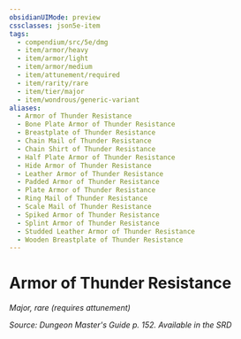 ```yaml
---
obsidianUIMode: preview
cssclasses: json5e-item
tags:
  - compendium/src/5e/dmg
  - item/armor/heavy
  - item/armor/light
  - item/armor/medium
  - item/attunement/required
  - item/rarity/rare
  - item/tier/major
  - item/wondrous/generic-variant
aliases:
  - Armor of Thunder Resistance
  - Bone Plate Armor of Thunder Resistance
  - Breastplate of Thunder Resistance
  - Chain Mail of Thunder Resistance
  - Chain Shirt of Thunder Resistance
  - Half Plate Armor of Thunder Resistance
  - Hide Armor of Thunder Resistance
  - Leather Armor of Thunder Resistance
  - Padded Armor of Thunder Resistance
  - Plate Armor of Thunder Resistance
  - Ring Mail of Thunder Resistance
  - Scale Mail of Thunder Resistance
  - Spiked Armor of Thunder Resistance
  - Splint Armor of Thunder Resistance
  - Studded Leather Armor of Thunder Resistance
  - Wooden Breastplate of Thunder Resistance
---
```

# Armor of Thunder Resistance
*Major, rare (requires attunement)*  


*Source: Dungeon Master's Guide p. 152. Available in the <span title='Systems Reference Document (5.1)'>SRD</span>*
